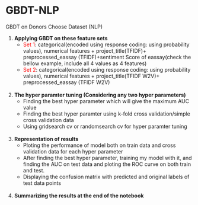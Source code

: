 # GBDT-NLP
GBDT on Donors Choose Dataset (NLP)
<ol>
    <li><strong>Applying GBDT on these feature sets</strong>
        <ul>
            <li><font color='red'>Set 1</font>: categorical(encoded using response coding: using probability values), numerical features + project_title(TFIDF)+  preprocessed_eassay (TFIDF)+sentiment Score of eassay(check the bellow example, include all 4 values as 4 features)</li>
            <li><font color='red'>Set 2</font>: categorical(encoded using response coding: using probability values), numerical features + project_title(TFIDF W2V)+  preprocessed_eassay (TFIDF W2V)</li>        </ul>
    </li>
    <br>
    <li><strong>The hyper paramter tuning (Considering any two hyper parameters)</strong>
        <ul>
    <li>Finding the best hyper parameter which will give the maximum AUC value</li>
    <li>Finding the best hyper paramter using k-fold cross validation/simple cross validation data</li>
    <li>Using gridsearch cv or randomsearch cv for hyper paramter tuning</li>
        </ul>
    </li>
    <br>
    <li>
    <strong>Representation of results</strong>
        <ul>
    <li>Ploting the performance of model both on train data and cross validation data for each hyper parameter</li>
    <li>After finding the best hyper parameter, training my model with it, and finding the AUC on test data and ploting the ROC curve on both train and test.
    </li>
    <li>Displaying the confusion matrix with predicted and original labels of test data points
    </li>
            </ul>
    <br>
    <li><strong>Summarizing the results at the end of the notebook<strong>
</ol>
